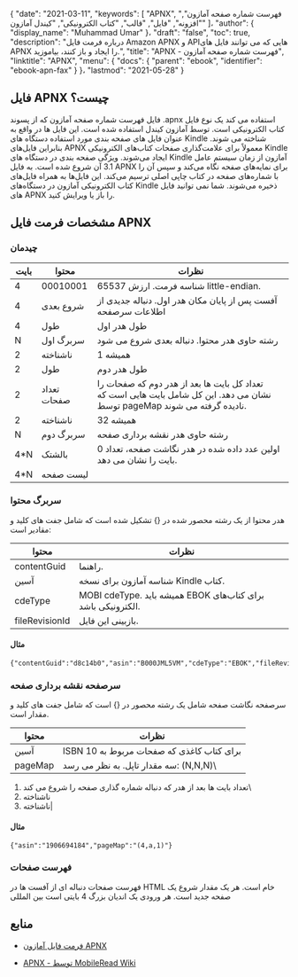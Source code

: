 {
  "date": "2021-03-11",
  "keywords": [
"APNX",
"فهرست شماره صفحه آمازون",
"افزونه",
"فایل",
"قالب",
"کتاب الکترونیکی",
"کیندل آمازون"
]،
  "author": {
    "display_name": "Muhammad Umar"
}،
  "draft": "false",
  "toc": true,
  "description": "درباره فرمت فایل Amazon APNX و APIهایی که می توانند فایل های APNX را ایجاد و باز کنند، بیاموزید.",
  "title": "APNX - فهرست شماره صفحه آمازون",
  "linktitle": "APNX",
  "menu": {
    "docs": {
      "parent": "ebook",
      "identifier": "ebook-apn-fax"
}
}،
  "lastmod": "2021-05-28"
}

## فایل APNX چیست؟ ##

فایل فهرست شماره صفحه آمازون که از پسوند .apnx استفاده می کند یک نوع فایل کتاب الکترونیکی است. توسط آمازون کیندل استفاده شده است. این فایل ها در واقع به عنوان فایل های صفحه بندی مورد استفاده دستگاه های Kindle شناخته می شوند. بنابراین فایل‌های APNX معمولاً برای علامت‌گذاری صفحات کتاب‌های الکترونیکی Kindle ایجاد می‌شوند. ویژگی صفحه بندی در دستگاه های Kindle آمازون از زمان سیستم عامل 3.1 آن شروع شده است. به فایل APNX برای نمایه‌های صفحه نگاه می‌کند و سپس آن را با شماره‌های صفحه در کتاب چاپی اصلی ترسیم می‌کند. این فایل‌ها به همراه فایل‌های کتاب الکترونیکی آمازون در دستگاه‌های Kindle ذخیره می‌شوند. شما نمی توانید فایل های APNX را باز یا ویرایش کنید.

## مشخصات فرمت فایل APNX ##

### چیدمان

| بایت | محتوا| نظرات|
---|---|---|
|4 |00010001 | شناسه فرمت. ارزش 65537 little-endian.|
|4 |شروع بعدی | آفست پس از پایان مکان هدر اول. دنباله جدیدی از اطلاعات سرصفحه|
|4 |طول| طول هدر اول|
|N |سربرگ اول | رشته حاوی هدر محتوا. دنباله بعدی شروع می شود|
|2 |ناشناخته | همیشه 1|
|2 |طول | طول هدر دوم|
|2 |تعداد صفحات | تعداد کل بایت ها بعد از هدر دوم که صفحات را نشان می دهد. این کل شامل بایت هایی است که توسط pageMap نادیده گرفته می شوند.|
|2 |ناشناخته | همیشه 32|
|N |سربرگ دوم | رشته حاوی هدر نقشه برداری صفحه|
|4*N |بالشتک | اولین عدد داده شده در هدر نگاشت صفحه، تعداد 0 بایت را نشان می دهد.|
|4*N |لیست صفحه ||

### سربرگ محتوا

هدر محتوا از یک رشته محصور شده در {} تشکیل شده است که شامل جفت های کلید و مقادیر است:

| محتوا| نظرات|
---|---|
|contentGuid| راهنما.|
|آسین | شناسه آمازون برای نسخه Kindle کتاب.|
|cdeType | MOBI cdeType. همیشه باید EBOK برای کتاب‌های الکترونیکی باشد.|
|fileRevisionId | بازبینی این فایل.|

#### مثال
```
{"contentGuid":"d8c14b0","asin":"B000JML5VM","cdeType":"EBOK","fileRevisionId":"1296874359405"}
```
### سرصفحه نقشه برداری صفحه
سرصفحه نگاشت صفحه شامل یک رشته محصور در {} است که شامل جفت های کلید و مقدار است.

| محتوا | نظرات|
---|---|
|آسین | ISBN 10 برای کتاب کاغذی که صفحات مربوط به| است
|pageMap| سه مقدار تاپل. به نظر می رسد: (N,N,N)\
1) تعداد بایت ها بعد از هدر که دنباله شماره گذاری صفحه را شروع می کند\
2) ناشناخته
3) ناشناخته\|
#### مثال
```
{"asin":"1906694184","pageMap":"(4,a,1)"}
```

### فهرست صفحات

فهرست صفحات دنباله ای از آفست ها در HTML خام است. هر یک
مقدار شروع یک صفحه جدید است. هر ورودی یک اندیان بزرگ 4 بایتی است
بین المللی



## منابع

* [فرمت فایل آمازون APNX](https://nachtimwald.com/2011/02/09/amazon-apnx-file-format/)

* [APNX - توسط MobileRead Wiki](https://wiki.mobileread.com/wiki/APNX)


